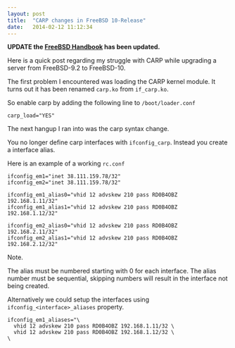 ```yaml
---
layout: post
title:  "CARP changes in FreeBSD 10-Release"
date:   2014-02-12 11:12:34
---
```


**UPDATE the [FreeBSD Handbook](http://www.freebsd.org/doc/handbook/carp.html) has been updated.**

Here is a quick post regarding my struggle with CARP while upgrading a server from FreeBSD-9.2 to FreeBSD-10.

The first problem I encountered was loading the CARP kernel module. It turns out it has been renamed `carp.ko` from `if_carp.ko`.

So enable carp by adding the following line to `/boot/loader.conf`

```
carp_load="YES"
```

The next hangup I ran into was the carp syntax change.

You no longer define carp interfaces with `ifconfig_carp`. Instead you create a interface alias.

Here is an example of a working `rc.conf`

```
ifconfig_em1="inet 38.111.159.78/32"
ifconfig_em2="inet 38.111.159.78/32"

ifconfig_em1_alias0="vhid 12 advskew 210 pass RD0B4OBZ 192.168.1.11/32"
ifconfig_em1_alias1="vhid 12 advskew 210 pass RD0B4OBZ 192.168.1.12/32"

ifconfig_em2_alias0="vhid 12 advskew 210 pass RD0B4OBZ 192.168.2.11/32"
ifconfig_em2_alias1="vhid 12 advskew 210 pass RD0B4OBZ 192.168.2.12/32"

```

Note.

The alias must be numbered starting with 0 for each interface.
The alias number must be sequential, skipping numbers will result in the interface not being created.

Alternatively we could setup the interfaces using `ifconfig_<interface>_aliases` property.

```
ifconfig_em1_aliases="\
  vhid 12 advskew 210 pass RD0B4OBZ 192.168.1.11/32 \
  vhid 12 advskew 210 pass RD0B4OBZ 192.168.1.12/32 \
\

```


